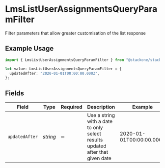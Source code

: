# LmsListUserAssignmentsQueryParamFilter

Filter parameters that allow greater customisation of the list response

## Example Usage

```typescript
import { LmsListUserAssignmentsQueryParamFilter } from "@stackone/stackone-client-ts/sdk/models/operations";

let value: LmsListUserAssignmentsQueryParamFilter = {
  updatedAfter: "2020-01-01T00:00:00.000Z",
};
```

## Fields

| Field                                                                         | Type                                                                          | Required                                                                      | Description                                                                   | Example                                                                       |
| ----------------------------------------------------------------------------- | ----------------------------------------------------------------------------- | ----------------------------------------------------------------------------- | ----------------------------------------------------------------------------- | ----------------------------------------------------------------------------- |
| `updatedAfter`                                                                | *string*                                                                      | :heavy_minus_sign:                                                            | Use a string with a date to only select results updated after that given date | 2020-01-01T00:00:00.000Z                                                      |